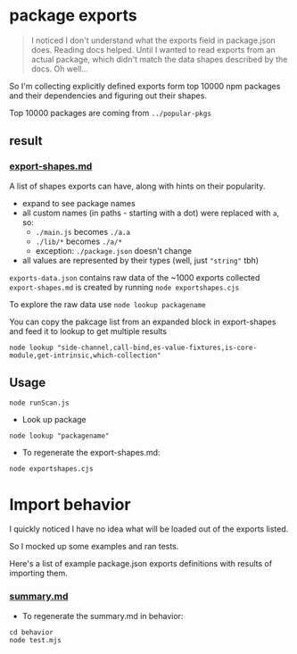 # package exports

> I noticed I don't understand what the exports field in package.json does. Reading docs helped. Until I wanted to read exports from an actual package, which didn't match the data shapes described by the docs. Oh well...

So I'm collecting explicitly defined exports form top 10000 npm packages and their dependencies and figuring out their shapes.

Top 10000 packages are coming from `../popular-pkgs`

## result

### [export-shapes.md](./export-shapes.md)

A list of shapes exports can have, along with hints on their popularity.

- expand to see package names
- all custom names (in paths - starting with a dot) were replaced with `a`, so:
  - `./main.js` becomes `./a.a`
  - `./lib/*` becomes `./a/*`
  - exception: `./package.json` doesn't change
- all values are represented by their types (well, just `"string"` tbh)

`exports-data.json` contains raw data of the ~1000 exports collected  
`export-shapes.md` is created by running `node exportshapes.cjs`

To explore the raw data use `node lookup packagename`

You can copy the pakcage list from an expanded block in export-shapes and feed it to lookup to get multiple results

```
node lookup "side-channel,call-bind,es-value-fixtures,is-core-module,get-intrinsic,which-collection"
```

## Usage

```
node runScan.js
```

- Look up package

```
node lookup "packagename"
```

- To regenerate the export-shapes.md:

```
node exportshapes.cjs
```

# Import behavior

I quickly noticed I have no idea what will be loaded out of the exports listed.

So I mocked up some examples and ran tests.

Here's a list of example package.json exports definitions with results of importing them.

### [summary.md](./behavior/summary.md)

- To regenerate the summary.md in behavior:

```
cd behavior
node test.mjs
```
